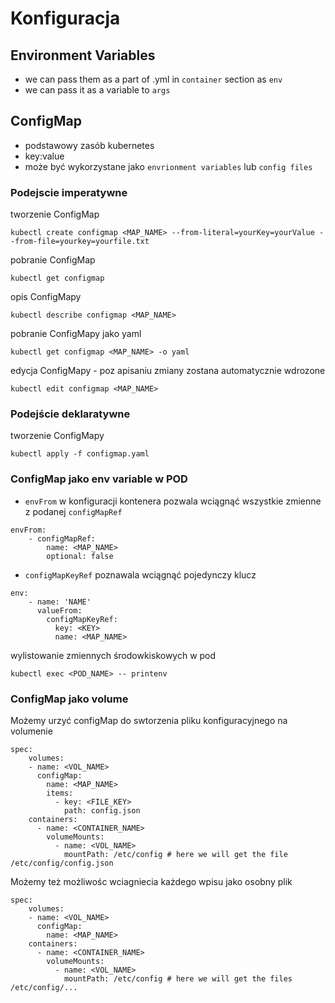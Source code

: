 # Konfiguracja

## Environment Variables

- we can pass them as a part of .yml in `container` section as `env`
- we can pass it as a variable to `args`


## ConfigMap

- podstawowy zasób kubernetes
- key:value
- może być wykorzystane jako `envrionment variables` lub `config files`

### Podejscie imperatywne 

tworzenie ConfigMap
```
kubectl create configmap <MAP_NAME> --from-literal=yourKey=yourValue --from-file=yourkey=yourfile.txt
```
pobranie ConfigMap
```
kubectl get configmap
```
opis ConfigMapy
```
kubectl describe configmap <MAP_NAME>
```
pobranie ConfigMapy jako yaml
```
kubectl get configmap <MAP_NAME> -o yaml
```
edycja ConfigMapy - poz apisaniu zmiany zostana automatycznie wdrozone
```
kubectl edit configmap <MAP_NAME>
```

### Podejście deklaratywne

tworzenie ConfigMapy
```
kubectl apply -f configmap.yaml
```

### ConfigMap jako env variable w POD

- `envFrom` w konfiguracji kontenera pozwala wciągnąć wszystkie zmienne z podanej `configMapRef`
```
envFrom:
    - configMapRef:          
        name: <MAP_NAME>
        optional: false
```
- `configMapKeyRef` poznawala wciągnąć pojedynczy klucz
```
env:
    - name: 'NAME'
      valueFrom:
        configMapKeyRef:
          key: <KEY>
          name: <MAP_NAME>
```

wylistowanie zmiennych środowkiskowych w pod
```
kubectl exec <POD_NAME> -- printenv
```

### ConfigMap jako volume

Możemy urzyć configMap do swtorzenia pliku konfiguracyjnego na volumenie

```
spec:
    volumes:
    - name: <VOL_NAME>
      configMap:
        name: <MAP_NAME>
        items:
          - key: <FILE_KEY>
            path: config.json
    containers:
      - name: <CONTAINER_NAME>
        volumeMounts:
          - name: <VOL_NAME>
            mountPath: /etc/config # here we will get the file /etc/config/config.json
```

Możemy też możliwośc wciagniecia każdego wpisu jako osobny plik

```
spec:
    volumes:
    - name: <VOL_NAME>
      configMap:
        name: <MAP_NAME>
    containers:
      - name: <CONTAINER_NAME>
        volumeMounts:
          - name: <VOL_NAME>
            mountPath: /etc/config # here we will get the files /etc/config/...
```